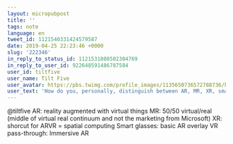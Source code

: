 ```yaml
---
layout: micropubpost
title: ''
tags: note
language: en
tweet_id: 1121540331424579587
date: 2019-04-25 22:23:46 +0000
slug: '222346'
in_reply_to_status_id: 1121531808502304769
in_reply_to_user_id: 922648591486787584
user_id: tiltfive
user_name: Tilt Five
user_avatar: https://pbs.twimg.com/profile_images/1135650736572788736/hSrs6DOz.png
user_text: 'How do you, personally, distinguish between AR, MR, XR, smart glasses, and video pass-through VR?  What are your takes on the distinctions between them?  Which one do you look most forward to using?'
---
```

@tiltfive AR: reality augmented with virtual things
MR: 50/50 virtual/real (middle of virtual real continuum and not the marketing from Microsoft)
XR: shorcut for ARVR = spatial computing
Smart glasses: basic AR overlay
VR pass-through: Immersive AR
